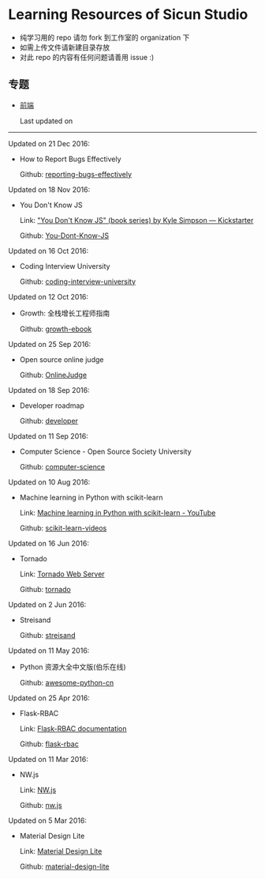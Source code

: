 # Learning Resources of Sicun Studio
- 纯学习用的 repo 请勿 fork 到工作室的 organization 下
- 如需上传文件请新建目录存放
- 对此 repo 的内容有任何问题请善用 issue :)
## 专题
- [前端](frontend.md)

    Last updated on
---
Updated on 21 Dec 2016:

- How to Report Bugs Effectively

    Github: [reporting-bugs-effectively](https://github.com/smileytechguy/reporting-bugs-effectively)

Updated on 18 Nov 2016:

- You Don't Know JS

    Link: ["You Don't Know JS" (book series) by Kyle Simpson — Kickstarter](https://www.kickstarter.com/projects/getify/you-dont-know-js-book-series)

    Github: [You-Dont-Know-JS](https://github.com/getify/You-Dont-Know-JS)

Updated on 16 Oct 2016:

- Coding Interview University

    Github: [coding-interview-university](https://github.com/jwasham/coding-interview-university)

Updated on 12 Oct 2016:

- Growth: 全栈增长工程师指南

    Github: [growth-ebook](https://github.com/phodal/growth-ebook)

Updated on 25 Sep 2016:

- Open source online judge

    Github: [OnlineJudge](https://github.com/QingdaoU/OnlineJudge)

Updated on 18 Sep 2016:

- Developer roadmap

    Github: [developer](https://github.com/phodal/developer)

Updated on 11 Sep 2016:

- Computer Science - Open Source Society University

    Github: [computer-science](https://github.com/open-source-society/computer-science)

Updated on 10 Aug 2016:

- Machine learning in Python with scikit-learn

    Link: [Machine learning in Python with scikit-learn - YouTube](http://bit.ly/scikit-learn-videos)

    Github: [scikit-learn-videos](https://github.com/justmarkham/scikit-learn-videos)

Updated on 16 Jun 2016:

- Tornado

    Link: [Tornado Web Server](http://www.tornadoweb.org/)

    Github: [tornado](https://github.com/tornadoweb/tornado)

Updated on 2 Jun 2016:

- Streisand

    Github: [streisand](https://github.com/jlund/streisand)

Updated on 11 May 2016:

- Python 资源大全中文版(伯乐在线)

    Github: [awesome-python-cn](https://github.com/jobbole/awesome-python-cn)

Updated on 25 Apr 2016:

- Flask-RBAC

    Link: [Flask-RBAC documentation](https://flask-rbac.readthedocs.io/en/latest/)
    
    Github: [flask-rbac](https://github.com/shonenada/flask-rbac)

Updated on 11 Mar 2016:

- NW.js

    Link: [NW.js](https://nwjs.io/)

    Github: [nw.js](https://github.com/nwjs/nw.js)

Updated on 5 Mar 2016:

- Material Design Lite

    Link: [Material Design Lite](https://getmdl.io/)

    Github: [material-design-lite](https://github.com/google/material-design-lite)
